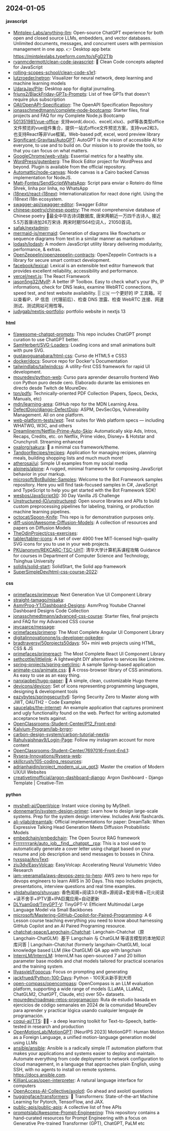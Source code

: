 ## 2024-01-05

#### javascript
* [Mintplex-Labs/anything-llm](https://github.com/Mintplex-Labs/anything-llm): Open-source ChatGPT experience for both open and closed source LLMs, embedders, and vector databases. Unlimited documents, messages, and concurrent users with permission management in one app. 👉 Desktop app beta: https://mintplexlabs.typeform.com/to/sFgD2TIb
* [ryanmcdermott/clean-code-javascript](https://github.com/ryanmcdermott/clean-code-javascript): 🛁 Clean Code concepts adapted for JavaScript
* [rolling-scopes-school/clean-code-s1e1](https://github.com/rolling-scopes-school/clean-code-s1e1): 
* [lutzroeder/netron](https://github.com/lutzroeder/netron): Visualizer for neural network, deep learning and machine learning models
* [UdaraJay/Pile](https://github.com/UdaraJay/Pile): Desktop app for digital journaling.
* [friuns2/BlackFriday-GPTs-Prompts](https://github.com/friuns2/BlackFriday-GPTs-Prompts): List of free GPTs that doesn't require plus subscription
* [OAI/OpenAPI-Specification](https://github.com/OAI/OpenAPI-Specification): The OpenAPI Specification Repository
* [jonasschmedtmann/complete-node-bootcamp](https://github.com/jonasschmedtmann/complete-node-bootcamp): Starter files, final projects and FAQ for my Complete Node.js Bootcamp
* [501351981/vue-office](https://github.com/501351981/vue-office): 支持word(.docx)、excel(.xlsx)、pdf等各类型office文件预览的vue组件集合，提供一站式office文件预览方案，支持vue2和3，也支持React等非Vue框架。Web-based pdf, excel, word preview library
* [Significant-Gravitas/AutoGPT](https://github.com/Significant-Gravitas/AutoGPT): AutoGPT is the vision of accessible AI for everyone, to use and to build on. Our mission is to provide the tools, so that you can focus on what matters.
* [GoogleChrome/web-vitals](https://github.com/GoogleChrome/web-vitals): Essential metrics for a healthy site.
* [WordPress/gutenberg](https://github.com/WordPress/gutenberg): The Block Editor project for WordPress and beyond. Plugin is available from the official repository.
* [Automattic/node-canvas](https://github.com/Automattic/node-canvas): Node canvas is a Cairo backed Canvas implementation for NodeJS.
* [Matt-Fontes/SendScriptWhatsApp](https://github.com/Matt-Fontes/SendScriptWhatsApp): Script para enviar o Roteiro do filme Shrek, linha por linha, no WhatsApp
* [i18next/react-i18next](https://github.com/i18next/react-i18next): Internationalization for react done right. Using the i18next i18n ecosystem.
* [swagger-api/swagger-editor](https://github.com/swagger-api/swagger-editor): Swagger Editor
* [chinese-poetry/chinese-poetry](https://github.com/chinese-poetry/chinese-poetry): The most comprehensive database of Chinese poetry 🧶最全中华古诗词数据库, 唐宋两朝近一万四千古诗人, 接近5.5万首唐诗加26万宋诗. 两宋时期1564位词人，21050首词。
* [safak/nextadmin](https://github.com/safak/nextadmin): 
* [mermaid-js/mermaid](https://github.com/mermaid-js/mermaid): Generation of diagrams like flowcharts or sequence diagrams from text in a similar manner as markdown
* [lodash/lodash](https://github.com/lodash/lodash): A modern JavaScript utility library delivering modularity, performance, & extras.
* [OpenZeppelin/openzeppelin-contracts](https://github.com/OpenZeppelin/openzeppelin-contracts): OpenZeppelin Contracts is a library for secure smart contract development.
* [facebook/lexical](https://github.com/facebook/lexical): Lexical is an extensible text editor framework that provides excellent reliability, accessibility and performance.
* [vercel/next.js](https://github.com/vercel/next.js): The React Framework
* [jason5ng32/MyIP](https://github.com/jason5ng32/MyIP): A better IP Toolbox. Easy to check what's your IPs, IP informations, check for DNS leaks, examine WebRTC connections, speed test, and test website availability. || 🇨🇳 一个更好的 IP 工具箱。可以查看IP、IP 信息（代理前后）、检查 DNS 泄露、检查 WebRTC 连接、网速测试、测试网站可用性等。
* [judygab/nextjs-portfolio](https://github.com/judygab/nextjs-portfolio): portfolio website in nextjs 13

#### html
* [f/awesome-chatgpt-prompts](https://github.com/f/awesome-chatgpt-prompts): This repo includes ChatGPT prompt curation to use ChatGPT better.
* [SamHerbert/SVG-Loaders](https://github.com/SamHerbert/SVG-Loaders): Loading icons and small animations built with pure SVG.
* [gustavoguanabara/html-css](https://github.com/gustavoguanabara/html-css): Curso de HTML5 e CSS3
* [docker/docs](https://github.com/docker/docs): Source repo for Docker's Documentation
* [tailwindlabs/tailwindcss](https://github.com/tailwindlabs/tailwindcss): A utility-first CSS framework for rapid UI development.
* [mouredev/python-web](https://github.com/mouredev/python-web): Curso para aprender desarrollo frontend Web con Python puro desde cero. Elaborado durante las emisiones en directo desde Twitch de MoureDev.
* [tpn/pdfs](https://github.com/tpn/pdfs): Technically-oriented PDF Collection (Papers, Specs, Decks, Manuals, etc)
* [mdn/learning-area](https://github.com/mdn/learning-area): GitHub repo for the MDN Learning Area.
* [DefectDojo/django-DefectDojo](https://github.com/DefectDojo/django-DefectDojo): ASPM, DevSecOps, Vulnerability Management. All on one platform.
* [web-platform-tests/wpt](https://github.com/web-platform-tests/wpt): Test suites for Web platform specs — including WHATWG, W3C, and others
* [Dreamlinerm/Netflix-Prime-Auto-Skip](https://github.com/Dreamlinerm/Netflix-Prime-Auto-Skip): Automatically skip Ads, Intros, Recaps, Credits, etc. on Netflix, Prime video, Disney+ & Hotstar and Crunchyroll. Streaming enhanced
* [oxalorg/sakura](https://github.com/oxalorg/sakura): 🌸 a minimal css framework/theme.
* [TandoorRecipes/recipes](https://github.com/TandoorRecipes/recipes): Application for managing recipes, planning meals, building shopping lists and much much more!
* [atherosai/ui](https://github.com/atherosai/ui): Simple UI examples from my social media
* [alpinejs/alpine](https://github.com/alpinejs/alpine): A rugged, minimal framework for composing JavaScript behavior in your markup.
* [microsoft/BotBuilder-Samples](https://github.com/microsoft/BotBuilder-Samples): Welcome to the Bot Framework samples repository. Here you will find task-focused samples in C#, JavaScript and TypeScript to help you get started with the Bot Framework SDK!
* [wesbos/JavaScript30](https://github.com/wesbos/JavaScript30): 30 Day Vanilla JS Challenge
* [Unstructured-IO/unstructured](https://github.com/Unstructured-IO/unstructured): Open source libraries and APIs to build custom preprocessing pipelines for labeling, training, or production machine learning pipelines.
* [octocat/Spoon-Knife](https://github.com/octocat/Spoon-Knife): This repo is for demonstration purposes only.
* [diff-usion/Awesome-Diffusion-Models](https://github.com/diff-usion/Awesome-Diffusion-Models): A collection of resources and papers on Diffusion Models
* [TheOdinProject/css-exercises](https://github.com/TheOdinProject/css-exercises): 
* [tabler/tabler-icons](https://github.com/tabler/tabler-icons): A set of over 4900 free MIT-licensed high-quality SVG icons for you to use in your web projects.
* [PKUanonym/REKCARC-TSC-UHT](https://github.com/PKUanonym/REKCARC-TSC-UHT): 清华大学计算机系课程攻略 Guidance for courses in Department of Computer Science and Technology, Tsinghua University
* [solidjs/solid-start](https://github.com/solidjs/solid-start): SolidStart, the Solid app framework
* [SuperSimpleDev/html-css-course-2022](https://github.com/SuperSimpleDev/html-css-course-2022): 

#### css
* [primefaces/primevue](https://github.com/primefaces/primevue): Next Generation Vue UI Component Library
* [straight-tamago/misaka](https://github.com/straight-tamago/misaka): 
* [AsmrProg-YT/Dashboard-Designs](https://github.com/AsmrProg-YT/Dashboard-Designs): AsmrProg Youtube Channel Dashboard Designs Code Collection
* [jonasschmedtmann/advanced-css-course](https://github.com/jonasschmedtmann/advanced-css-course): Starter files, final projects and FAQ for my Advanced CSS course
* [jeycaarce/message](https://github.com/jeycaarce/message): 
* [primefaces/primeng](https://github.com/primefaces/primeng): The Most Complete Angular UI Component Library
* [digitalinnovationone/js-developer-pokedex](https://github.com/digitalinnovationone/js-developer-pokedex): 
* [bradtraversy/50projects50days](https://github.com/bradtraversy/50projects50days): 50+ mini web projects using HTML, CSS & JS
* [primefaces/primereact](https://github.com/primefaces/primereact): The Most Complete React UI Component Library
* [sethcottle/littlelink](https://github.com/sethcottle/littlelink): A lightweight DIY alternative to services like Linktree.
* [spring-projects/spring-petclinic](https://github.com/spring-projects/spring-petclinic): A sample Spring-based application
* [animate-css/animate.css](https://github.com/animate-css/animate.css): 🍿 A cross-browser library of CSS animations. As easy to use as an easy thing.
* [nanxiaobei/hugo-paper](https://github.com/nanxiaobei/hugo-paper): 🪺 A simple, clean, customizable Hugo theme
* [devicons/devicon](https://github.com/devicons/devicon): Set of icons representing programming languages, designing & development tools
* [eazybytes/springsecurity6](https://github.com/eazybytes/springsecurity6): Spring Security Zero to Master along with JWT, OAUTH2 - Code Examples
* [saucelabs/the-internet](https://github.com/saucelabs/the-internet): An example application that captures prominent and ugly functionality found on the web. Perfect for writing automated acceptance tests against.
* [OpenClassrooms-Student-Center/P12_Front-end](https://github.com/OpenClassrooms-Student-Center/P12_Front-end): 
* [Kalvium-Program/lab-brrgrr](https://github.com/Kalvium-Program/lab-brrgrr): 
* [carbon-design-system/carbon-tutorial-nextjs](https://github.com/carbon-design-system/carbon-tutorial-nextjs): 
* [Rahulvaishnav9/Login-Page](https://github.com/Rahulvaishnav9/Login-Page): Follow my instagram account for more content
* [OpenClassrooms-Student-Center/7697016-Front-End.1](https://github.com/OpenClassrooms-Student-Center/7697016-Front-End.1): 
* [Rysera-Innovations/Rysera-web](https://github.com/Rysera-Innovations/Rysera-web): 
* [skillcrush/105-coding_resources](https://github.com/skillcrush/105-coding_resources): 
* [adrianhajdin/project_modern_ui_ux_gpt3](https://github.com/adrianhajdin/project_modern_ui_ux_gpt3): Master the creation of Modern UX/UI Websites
* [creativetimofficial/argon-dashboard-django](https://github.com/creativetimofficial/argon-dashboard-django): Argon Dashboard - Django Template | Creative-Tim

#### python
* [myshell-ai/OpenVoice](https://github.com/myshell-ai/OpenVoice): Instant voice cloning by MyShell.
* [donnemartin/system-design-primer](https://github.com/donnemartin/system-design-primer): Learn how to design large-scale systems. Prep for the system design interview. Includes Anki flashcards.
* [ali-vilab/dreamtalk](https://github.com/ali-vilab/dreamtalk): Official implementations for paper: DreamTalk: When Expressive Talking Head Generation Meets Diffusion Probabilistic Models
* [embedchain/embedchain](https://github.com/embedchain/embedchain): The Open Source RAG framework
* [Frrrrrrrrank/auto_job__find__chatgpt__rpa](https://github.com/Frrrrrrrrank/auto_job__find__chatgpt__rpa): This is a tool used to automatically generate a cover letter using chatgpt based on your resume and job description and send messages to bosses in China.
* [tyxsspa/AnyText](https://github.com/tyxsspa/AnyText): 
* [zju3dv/EasyVolcap](https://github.com/zju3dv/EasyVolcap): EasyVolcap: Accelerating Neural Volumetric Video Research
* [iam-veeramalla/aws-devops-zero-to-hero](https://github.com/iam-veeramalla/aws-devops-zero-to-hero): AWS zero to hero repo for devops engineers to learn AWS in 30 Days. This repo includes projects, presentations, interview questions and real time examples.
* [shidahuilang/shuyuan](https://github.com/shidahuilang/shuyuan): 香色闺阁+阅读3.0书源+源阅读+爱阅书香+花火阅读+读不舍手+IPTV源+IPA巨魔应用=自动更新
* [DLYuanGod/TinyGPT-V](https://github.com/DLYuanGod/TinyGPT-V): TinyGPT-V: Efficient Multimodal Large Language Model via Small Backbones
* [microsoft/Mastering-GitHub-Copilot-for-Paired-Programming](https://github.com/microsoft/Mastering-GitHub-Copilot-for-Paired-Programming): A 6 Lesson course teaching everything you need to know about harnessing GitHub Copilot and an AI Paired Programing resource.
* [chatchat-space/Langchain-Chatchat](https://github.com/chatchat-space/Langchain-Chatchat): Langchain-Chatchat（原Langchain-ChatGLM）基于 Langchain 与 ChatGLM 等语言模型的本地知识库问答 | Langchain-Chatchat (formerly langchain-ChatGLM), local knowledge based LLM (like ChatGLM) QA app with langchain
* [InternLM/InternLM](https://github.com/InternLM/InternLM): InternLM has open-sourced 7 and 20 billion parameter base models and chat models tailored for practical scenarios and the training system.
* [lllyasviel/Fooocus](https://github.com/lllyasviel/Fooocus): Focus on prompting and generating
* [jackfrued/Python-100-Days](https://github.com/jackfrued/Python-100-Days): Python - 100天从新手到大师
* [open-compass/opencompass](https://github.com/open-compass/opencompass): OpenCompass is an LLM evaluation platform, supporting a wide range of models (LLaMA, LLaMa2, ChatGLM2, ChatGPT, Claude, etc) over 50+ datasets.
* [mouredev/roadmap-retos-programacion](https://github.com/mouredev/roadmap-retos-programacion): Ruta de estudio basada en ejercicios de código semanales en 2024 de la comunidad MoureDev para aprender y practicar lógica usando cualquier lenguaje de programación.
* [coqui-ai/TTS](https://github.com/coqui-ai/TTS): 🐸💬 - a deep learning toolkit for Text-to-Speech, battle-tested in research and production
* [OpenMotionLab/MotionGPT](https://github.com/OpenMotionLab/MotionGPT): [NeurIPS 2023] MotionGPT: Human Motion as a Foreign Language, a unified motion-language generation model using LLMs
* [ansible/ansible](https://github.com/ansible/ansible): Ansible is a radically simple IT automation platform that makes your applications and systems easier to deploy and maintain. Automate everything from code deployment to network configuration to cloud management, in a language that approaches plain English, using SSH, with no agents to install on remote systems. https://docs.ansible.com.
* [KillianLucas/open-interpreter](https://github.com/KillianLucas/open-interpreter): A natural language interface for computers
* [OpenAccess-AI-Collective/axolotl](https://github.com/OpenAccess-AI-Collective/axolotl): Go ahead and axolotl questions
* [huggingface/transformers](https://github.com/huggingface/transformers): 🤗 Transformers: State-of-the-art Machine Learning for Pytorch, TensorFlow, and JAX.
* [public-apis/public-apis](https://github.com/public-apis/public-apis): A collective list of free APIs
* [promptslab/Awesome-Prompt-Engineering](https://github.com/promptslab/Awesome-Prompt-Engineering): This repository contains a hand-curated resources for Prompt Engineering with a focus on Generative Pre-trained Transformer (GPT), ChatGPT, PaLM etc

